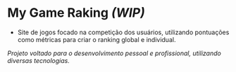 # My Game Raking *(WIP)*
* Site de jogos focado na competição dos usuários, utilizando pontuações como métricas para criar o ranking global e individual.

*Projeto voltado para o desenvolvimento pessoal e profissional, utilizando diversas tecnologias.*
